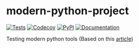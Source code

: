 # modern-python-project
[![Tests](https://github.com/LuckyDams/modern-python-project/workflows/Tests/badge.svg)](https://github.com/LuckyDams/modern-python-project/actions?workflow=Tests)
[![Codecov](https://codecov.io/gh/LuckyDams/modern-python-project/branch/master/graph/badge.svg)](https://codecov.io/gh/LuckyDams/modern-python-project)
[![PyPI](https://img.shields.io/pypi/v/modern-python-project.svg)](https://pypi.org/project/modern-python-project)
[![Documentation](https://readthedocs.org/projects/modern-python-project/badge/?version=latest)](https://modern-python-project.readthedocs.io)

Testing modern python tools
(Based on this [article](https://medium.com/@cjolowicz/hypermodern-python-d44485d9d769))
